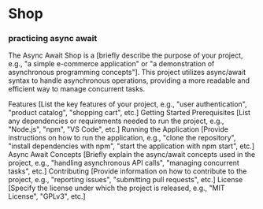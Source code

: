 <h1> Shop </h1>
<h3> practicing async await </h3>

The Async Await Shop is a [briefly describe the purpose of your project, e.g., "a simple e-commerce application" or "a demonstration of asynchronous programming concepts"]. This project utilizes async/await syntax to handle asynchronous operations, providing a more readable and efficient way to manage concurrent tasks.

Features
[List the key features of your project, e.g., "user authentication", "product catalog", "shopping cart", etc.]
Getting Started
Prerequisites
[List any dependencies or requirements needed to run the project, e.g., "Node.js", "npm", "VS Code", etc.]
Running the Application
[Provide instructions on how to run the application, e.g., "clone the repository", "install dependencies with npm", "start the application with npm start", etc.]
Async Await Concepts
[Briefly explain the async/await concepts used in the project, e.g., "handling asynchronous API calls", "managing concurrent tasks", etc.]
Contributing
[Provide information on how to contribute to the project, e.g., "reporting issues", "submitting pull requests", etc.]
License
[Specify the license under which the project is released, e.g., "MIT License", "GPLv3", etc.]
